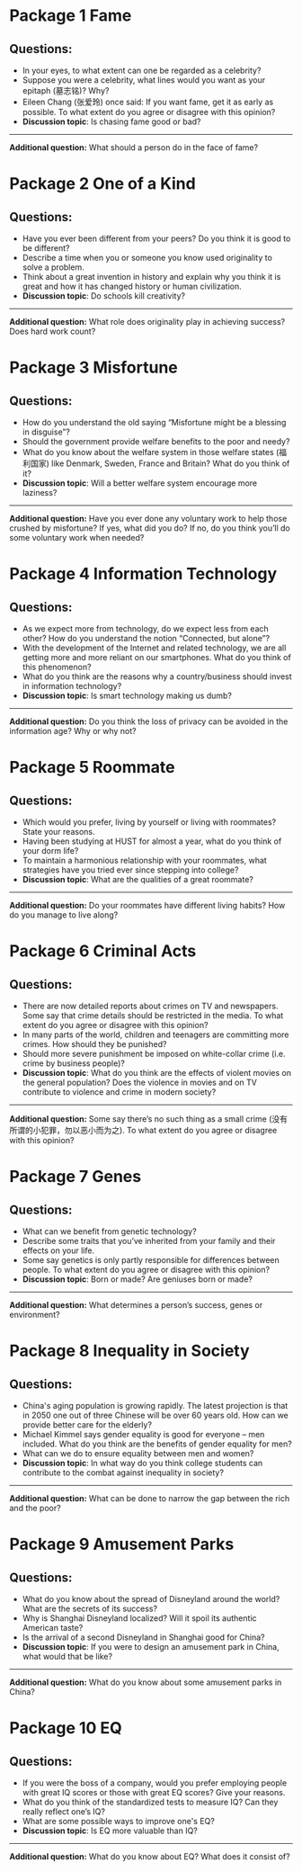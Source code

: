 # Package 1 Fame
## Questions:
* In your eyes, to what extent can one be regarded as a celebrity?
* Suppose you were a celebrity, what lines would you want as your epitaph (墓志铭)? Why?
* Eileen Chang (张爱玲) once said: If you want fame, get it as early as possible. To what extent do you agree or disagree with this opinion?
* **Discussion topic**: Is chasing fame good or bad?
- - - -
**Additional question:** What should a person do in the face of fame?

# Package 2 One of a Kind
## Questions:
* Have you ever been different from your peers? Do you think it is good to be different?
* Describe a time when you or someone you know used originality to solve a problem.
* Think about a great invention in history and explain why you think it is great and how it has changed history or human civilization.
* **Discussion topic**: Do schools kill creativity?
- - - -
**Additional question:** What role does originality play in achieving success? Does hard work count?

# Package 3 Misfortune
## Questions:
* How do you understand the old saying “Misfortune might be a blessing in disguise”?
* Should the government provide welfare benefits to the poor and needy?
* What do you know about the welfare system in those welfare states (福利国家) like Denmark, Sweden, France and Britain? What do you think of it?
* **Discussion topic**: Will a better welfare system encourage more laziness?
- - - -
**Additional question:** Have you ever done any voluntary work to help those crushed by misfortune? If yes, what did you do? If no, do you think you’ll do some voluntary work when needed?

# Package 4 Information Technology
## Questions:
* As we expect more from technology, do we expect less from each other? How do you understand the notion “Connected, but alone”? 
* With the development of the Internet and related technology, we are all getting more and more reliant on our smartphones. What do you think of this phenomenon?
* What do you think are the reasons why a country/business should invest in information technology?
* **Discussion topic**: Is smart technology making us dumb?
- - - -
**Additional question:** Do you think the loss of privacy can be avoided in the information age? Why or why not?

# Package 5 Roommate
## Questions:
* Which would you prefer, living by yourself or living with roommates? State your reasons.
* Having been studying at HUST for almost a year, what do you think of your dorm life?
* To maintain a harmonious relationship with your roommates, what strategies have you tried ever since stepping into college?  
* **Discussion topic**: What are the qualities of a great roommate?
- - - -
**Additional question:** Do your roommates have different living habits? How do you manage to live along?

# Package 6 Criminal Acts
## Questions:
* There are now detailed reports about crimes on TV and newspapers. Some say that crime details should be restricted in the media. To what extent do you agree or disagree with this opinion?
* In many parts of the world, children and teenagers are committing more crimes. How should they be punished? 
* Should more severe punishment be imposed on white-collar crime (i.e. crime by business people)?
* **Discussion topic**: What do you think are the effects of violent movies on the general population? Does the violence in movies and on TV contribute to violence and crime in modern society?
- - - -
**Additional question:** Some say there’s no such thing as a small crime (没有所谓的小犯罪，勿以恶小而为之). To what extent do you agree or disagree with this opinion? 

# Package 7 Genes
## Questions:
* What can we benefit from genetic technology?
* Describe some traits that you’ve inherited from your family and their effects on your life.
* Some say genetics is only partly responsible for differences between people. To what extent do you agree or disagree with this opinion?
* **Discussion topic**: Born or made? Are geniuses born or made?
- - - -
**Additional question:** What determines a person’s success, genes or environment?

# Package 8 Inequality in Society
## Questions:
* China's aging population is growing rapidly. The latest projection is that in 2050 one out of three Chinese will be over 60 years old. How can we provide better care for the elderly?
* Michael Kimmel says gender equality is good for everyone – men included. What do you think are the benefits of gender equality for men?
* What can we do to ensure equality between men and women?
* **Discussion topic**: In what way do you think college students can contribute to the combat against inequality in society?
- - - -
**Additional question:** What can be done to narrow the gap between the rich and the poor?

# Package 9 Amusement Parks
## Questions:
* What do you know about the spread of Disneyland around the world? What are the secrets of its success?
* Why is Shanghai Disneyland localized? Will it spoil its authentic American taste? 
* Is the arrival of a second Disneyland in Shanghai good for China?
* **Discussion topic**: If you were to design an amusement park in China, what would that be like?
- - - -
**Additional question:** What do you know about some amusement parks in China? 

# Package 10 EQ
## Questions:
* If you were the boss of a company, would you prefer employing people with great IQ scores or those with great EQ scores? Give your reasons.
* What do you think of the standardized tests to measure IQ? Can they really reflect one’s IQ?
* What are some possible ways to improve one's EQ?
* **Discussion topic**: Is EQ more valuable than IQ?
- - - -
**Additional question:** What do you know about EQ? What does it consist of?
